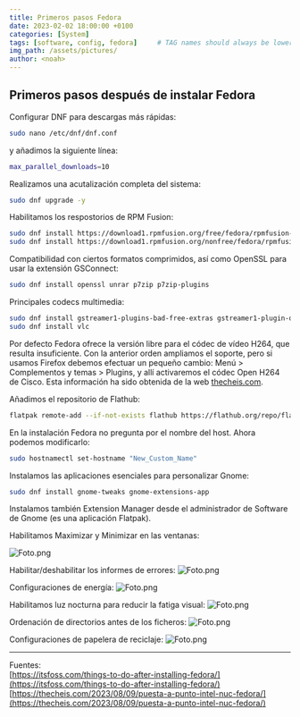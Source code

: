 ```yaml
---
title: Primeros pasos Fedora
date: 2023-02-02 18:00:00 +0100
categories: [System]
tags: [software, config, fedora]     # TAG names should always be lowercase
img_path: /assets/pictures/
author: <noah>
---
```

## Primeros pasos después de instalar Fedora

Configurar DNF para descargas más rápidas:
``` bash
sudo nano /etc/dnf/dnf.conf
```

y añadimos la siguiente línea:
``` bash
max_parallel_downloads=10
```

Realizamos una acutalización completa del sistema:
``` bash
sudo dnf upgrade -y
```

Habilitamos los respostorios de RPM Fusion:
``` bash
sudo dnf install https://download1.rpmfusion.org/free/fedora/rpmfusion-free-release-$(rpm -E %fedora).noarch.rpm
sudo dnf install https://download1.rpmfusion.org/nonfree/fedora/rpmfusion-nonfree-release-$(rpm -E %fedora).noarch.rpm
```

Compatibilidad con ciertos formatos comprimidos, así como OpenSSL para usar la extensión GSConnect:  
``` bash
sudo dnf install openssl unrar p7zip p7zip-plugins
``` 

Principales codecs multimedia:
``` bash
sudo dnf install gstreamer1-plugins-bad-free-extras gstreamer1-plugin-openh264 gstreamer1-plugins-good-extras mozilla-openh264 gstreamer1-plugins-bad-free-fluidsynth gstreamer1-plugins-bad-free-wildmidi gstreamer1-svt-av1
sudo dnf install vlc
``` 

Por defecto Fedora ofrece la versión libre para el códec de vídeo H264, que resulta insuficiente. Con la anterior orden ampliamos el soporte, pero si usamos Firefox debemos efectuar un pequeño cambio: Menú > Complementos y temas > Plugins, y allí activaremos el códec Open H264 de Cisco. Esta información ha sido obtenida de la web [thecheis.com](https://thecheis.com/2023/08/09/puesta-a-punto-intel-nuc-fedora/).  

Añadimos el repositorio de Flathub:
``` bash
flatpak remote-add --if-not-exists flathub https://flathub.org/repo/flathub.flatpakrepo
```

En la instalación Fedora no pregunta por el nombre del host. Ahora podemos modificarlo:
``` bash
sudo hostnamectl set-hostname "New_Custom_Name"
```

Instalamos las aplicaciones esenciales para personalizar Gnome:
``` bash
sudo dnf install gnome-tweaks gnome-extensions-app
```
Instalamos también Extension Manager desde el administrador de Software de Gnome (es una aplicación Flatpak).

Habilitamos Maximizar y Minimizar en las ventanas:

![Foto.png](add-minimize-button-to-windows.png)

Habilitar/deshabilitar los informes de errores:
![Foto.png](automatic-problem-reporting-feature.png)

Configuraciones de energía:
![Foto.png](power-settings.png)

Habilitamos luz nocturna para reducir la fatiga visual:
![Foto.png](night-light-settings.png)

Ordenación de directorios antes de los ficheros:
![Foto.png](sort-folder-before-files.png)

Configuraciones de papelera de reciclaje:
![Foto.png](automatically-delete-trash-content.png)

***
Fuentes:  
[https://itsfoss.com/things-to-do-after-installing-fedora/](https://itsfoss.com/things-to-do-after-installing-fedora/)  
[https://thecheis.com/2023/08/09/puesta-a-punto-intel-nuc-fedora/](https://thecheis.com/2023/08/09/puesta-a-punto-intel-nuc-fedora/)



